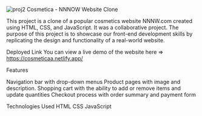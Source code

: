 ![proj2](https://github.com/Itsmearun1/vast-reward-2791/assets/112754597/438f126b-ffb5-49a2-827a-a5eb0dcd0deb)
Cosmetica - NNNOW Website Clone

This project is a clone of a popular cosmetics website NNNW.com created using HTML, CSS, and JavaScript. It was a collaborative project. The purpose of this project is to showcase our front-end development skills by replicating the design and functionality of a real-world website.

Deployed Link
You can view a live demo of the website here => https://cosmeticaa.netlify.app/

Features

Navigation bar with drop-down menus
Product pages with image and description.
Shopping cart with the ability to add or remove items and update quantities
Checkout process with order summary and payment form

Technologies Used
HTML
CSS
JavaScript
